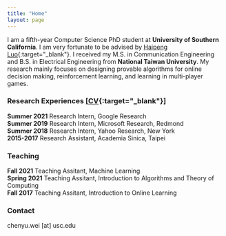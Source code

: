 ```yaml
---
title: "Home"
layout: page
---
```


I am a fifth-year Computer Science PhD student at **University of Southern California**.  I am very fortunate to be advised by [Haipeng Luo](https://haipeng-luo.net/){:target="_blank"}. I received my M.S. in Communication Engineering and B.S. in Electrical Engineering from **National Taiwan University**. My research mainly focuses on designing provable algorithms for online decision making, reinforcement learning, and learning in multi-player games.  


### Research Experiences [[CV](https://drive.google.com/file/d/1YHTn834IdkJ11geRM_uca5oOtMDM1lnZ/view?usp=sharing){:target="_blank"}]
**Summer 2021**  Research Intern, Google Research <!--(supervisor: [Christoph Dann](https://cdann.net/), [Julian Zimmert](https://www.linkedin.com/in/julian-zimmert-998b39aa/?originalSubdomain=de)) -->  
**Summer 2019**  Research Intern, Microsoft Research, Redmond <!-- (supervisor: [Alekh Agarwal](http://alekhagarwal.net/), [John Langford](https://hunch.net/~jl/)) -->  
**Summer 2018**  Research Intern, Yahoo Research, New York <!--(supervisor: [Alina Beygelzimer](https://hunch.net/~beygel/), [David Pal](http://david.palenica.com/), [Balazs Szorenyi](https://research.yahoo.com/researchers/bszorenyi)) -->  
**2015-2017** Research Assistant, Academia Sinica, Taipei <!-- (supervisor: [Chi-Jen Lu](https://www.iis.sinica.edu.tw/pages/cjlu/)) -->


### Teaching
**Fall 2021**  Teaching Assitant, Machine Learning  
**Spring 2021**  Teaching Assitant, Introduction to Algorithms and Theory of Computing  
**Fall 2017**  Teaching Assitant, Introduction to Online Learning  

### Contact
chenyu.wei [at] usc.edu